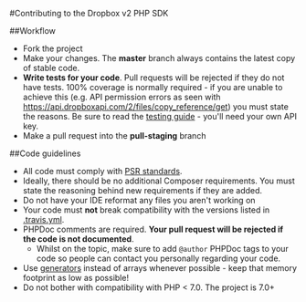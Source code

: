 #Contributing to the Dropbox v2 PHP SDK

##Workflow
 - Fork the project
 - Make your changes. The **master** branch always contains the latest copy of stable code.
 - **Write tests for your code**. Pull requests will be rejected if they do not have tests. 100% coverage is normally required - if you are unable to achieve this (e.g. API permission errors as seen with https://api.dropboxapi.com/2/files/copy_reference/get) you must state the reasons. Be sure to read the [testing guide](https://github.com/Alorel/dropbox-v2-php/tree/master/tests#readme) - you'll need your own API key.
 - Make a pull request into the **pull-staging** branch

##Code guidelines
 - All code must comply with [PSR standards](http://www.php-fig.org/).
 - Ideally, there should be no additional Composer requirements. You must state the reasoning behind new requirements if they are added.
 - Do not have your IDE reformat any files you aren't working on
 - Your code must **not** break compatibility with the versions listed in [.travis.yml](https://github.com/Alorel/dropbox-v2-php/blob/master/.travis.yml).
 - PHPDoc comments are required. **Your pull request will be rejected if the code is not documented**.
	 - Whilst on the topic, make sure to add `@author` PHPDoc tags to your code so people can contact you personally regarding your code.  
 - Use [generators](https://secure.php.net/manual/en/language.generators.syntax.php) instead of arrays whenever possible - keep that memory footprint as low as possible!
 - Do not bother with compatibility with PHP < 7.0. The project is 7.0+